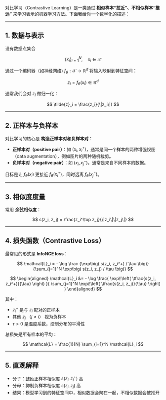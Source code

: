 对比学习（Contrastive Learning）是一类通过 **相似样本“拉近”、不相似样本“推远”** 来学习表示的机器学习方法。下面我给你一个数学化的描述：

---

## 1. 数据与表示

设有数据点集合

$$
\{x_i\}_{i=1}^N, \quad x_i \in \mathcal{X}
$$

通过一个编码器（如神经网络) $f_\theta: \mathcal{X} \to \mathbb{R}^d$ 将输入映射到特征空间：

$$
z_i = f_\theta(x_i) \in \mathbb{R}^d
$$

通常我们会对 $z_i$ 做归一化：

$$
\tilde{z}_i = \frac{z_i}{\|z_i\|}
$$

---

## 2. 正样本与负样本

对比学习的核心是 **构造正样本对和负样本对**：

* **正样本对（positive pair）**：如 $(x_i, x_i^+)$，通常是同一个样本的两种增强视图（data augmentation），例如图片的两种随机裁剪。
* **负样本对（negative pair）**：如 $(x_i, x_j^-)$，通常是来自不同样本的数据。

目标是让 $f_\theta(x_i)$ 更接近 $f_\theta(x_i^+)$，同时远离 $f_\theta(x_j^-)$。

---

## 3. 相似度度量

常用 **余弦相似度**：

$$
s(z_i, z_j) = \frac{z_i^\top z_j}{\|z_i\|\|z_j\|}
$$

---

## 4. 损失函数（Contrastive Loss）

最常见的形式是 **InfoNCE loss**：

$$
\mathcal{L}_i = - \log \frac {\exp\big( s(z_i, z_i^+) / \tau \big)} {\sum_{j=1}^N \exp\big( s(z_i, z_j) / \tau \big)}
$$

$$
\begin{aligned}
\mathcal{L}_i 
&= - \log 
   \frac{
      \exp\!\left( \tfrac{s(z_i, z_i^+)}{\tau} \right)
   }{
      \sum_{j=1}^N \exp\!\left( \tfrac{s(z_i, z_j)}{\tau} \right)
   }
\end{aligned}
$$


其中：

* $z_i^+$ 是与 $z_i$ 配对的正样本
* 其他 $z_j$ （$j \neq i$） 视为负样本
* $\tau > 0$ 是温度系数，控制分布的平滑性

总损失是所有样本的平均：

$$
\mathcal{L} = \frac{1}{N} \sum_{i=1}^N \mathcal{L}_i
$$

---

## 5. 直观解释

* 分子：鼓励正样本相似度 $s(z_i, z_i^+)$ 高
* 分母：抑制负样本相似度 $s(z_i, z_j)$ 高
* 结果：模型学习到的特征空间中，相似数据会聚在一起，不相似数据会被推开

